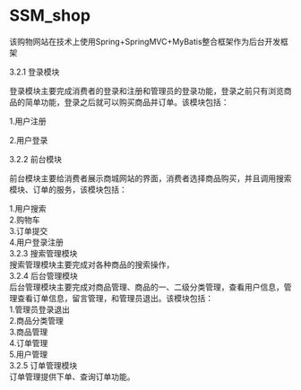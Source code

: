 # SSM_shop
该购物网站在技术上使用Spring+SpringMVC+MyBatis整合框架作为后台开发框架  

3.2.1 登录模块  

登录模块主要完成消费者的登录和注册和管理员的登录功能，登录之前只有浏览商品的简单功能，登录之后就可以购买商品并订单。该模块包括：  

1.用户注册   

2.用户登录  

3.2.2 前台模块  

前台模块主要给消费者展示商城网站的界面，消费者选择商品购买，并且调用搜索模块、订单的服务，该模块包括：  

1.用户搜索  
2.购物车  
3.订单提交  
4.用户登录注册  
3.2.3 搜索管理模块  
搜索管理模块主要完成对各种商品的搜索操作，  
3.2.4 后台管理模块  
后台管理模块主要完成对商品管理、商品的一、二级分类管理，查看用户信息，管理查看订单信息，留言管理，和管理员退出。该模块包括：  
1.管理员登录退出  
2.商品分类管理  
3.商品管理  
4.订单管理  
5.用户管理  
3.2.5 订单管理模块  
订单管理提供下单、查询订单功能。  
 

